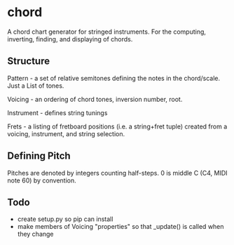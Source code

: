 # chord
A chord chart generator for stringed instruments.  For the computing, inverting, finding, and displaying of chords.

## Structure
Pattern - a set of relative semitones defining the notes in the chord/scale.  Just a List of tones.

Voicing - an ordering of chord tones, inversion number, root. 

Instrument - defines string tunings

Frets - a listing of fretboard positions (i.e. a string+fret tuple)
    created from a voicing, instrument, and string selection.

## Defining Pitch
Pitches are denoted by integers counting half-steps.  0 is middle C (C4, MIDI note 60) by convention.

## Todo
- create setup.py so pip can install
- make members of Voicing "properties" so that _update() is called when they change
